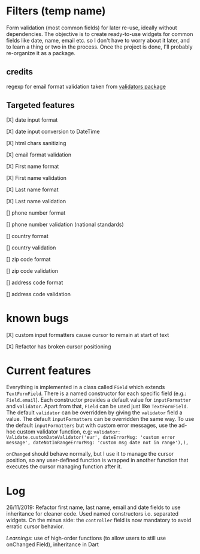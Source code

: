 # Filters (temp name)

Form validation (most common fields) for later re-use, ideally without dependencies.
The objective is to create ready-to-use widgets for common fields like date, name, email etc. so I don't have to worry about it later, and to learn a thing or two in the process.
Once the project is done, I'll probably re-organize it as a package.

## credits
regexp for email format validation taken from [validators package](https://pub.dev/packages/validators)

## Targeted features

[X] date input format

[X] date input conversion to DateTime

[X] html chars sanitizing

[X] email format validation

[X] First name format 

[X] First name validation

[X] Last name format
 
[X] Last name validation

[] phone number format

[] phone number validation (national standards)

[] country format

[] country validation

[] zip code format

[] zip code validation

[] address code format

[] address code validation

# known bugs 

[X] custom input formatters cause cursor to remain at start of text

[X] Refactor has broken cursor positioning

# Current features

Everything is implemented in a class called `Field` which extends `TextFormField`. There is a named constructor for each specific field (e.g.: `Field.email`). 
Each constructor provides a default value for `inputFormatter` and `validator`. Apart from that, `Field` can be used just like `TextFormField`.
The default `validator` can be overridden by giving the `validator` field a value.
The default `inputFormatters` can be overridden the same way.
To use the default `inputFormatters` but with custom error messages, use the ad-hoc custom validator function, e.g: 
``validator: Validate.customDateValidator('eur', dateErrorMsg: 'custom error message', dateNotInRangeErrorMsg: 'custom msg date not in range'),),`` 
          
 `onChanged` should behave normally, but I use it to manage the cursor position, so any user-defined function is wrapped in another function that executes the cursor managing function after it.


# Log

26/11/2019: Refactor first name, last name, email and date fields to use inheritance for cleaner code. Used named constructors i.o. separated widgets. On the minus side: the `controller` field is now mandatory to avoid erratic cursor behavior.

*Learnings*: use of high-order functions (to allow users to still use onChanged Field), inheritance in Dart
